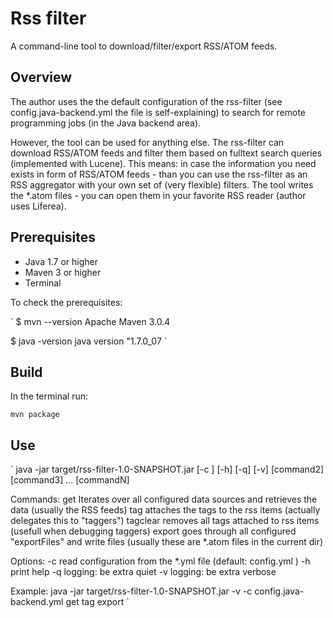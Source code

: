 Rss filter
==========
A command-line tool to download/filter/export RSS/ATOM feeds.

## Overview
The author uses the the default configuration of the rss-filter (see config.java-backend.yml the file is self-explaining) to search for remote programming jobs (in the Java backend area).

However, the tool can be used for anything else.
The rss-filter can download RSS/ATOM feeds and filter them based on fulltext search queries (implemented with Lucene).
This means: in case the information you need exists in form of RSS/ATOM feeds - than you can use the rss-filter as an RSS aggregator with your own set of (very flexible) filters.
The tool writes the *.atom files - you can open them in your favorite RSS reader (author uses Liferea).

## Prerequisites
* Java 1.7 or higher
* Maven 3 or higher
* Terminal

To check the prerequisites:

`
$ mvn --version
Apache Maven 3.0.4

$ java -version
java version "1.7.0_07
`

 
## Build
In the terminal run:

`
    mvn package
`

## Use

`
 java -jar target/rss-filter-1.0-SNAPSHOT.jar [-c <file>] [-h] [-q] [-v] <command> [command2] [command3] ... [commandN]

 Commands:
 get		Iterates over all configured data sources and retrieves the data (usually the RSS feeds)
 tag		attaches the tags to the rss items (actually delegates this to "taggers")
 tagclear	removes all tags attached to rss items (usefull when debugging taggers)
 export		goes through all configured "exportFiles" and write files (usually these are *.atom files in the current dir)

 Options:
 -c <file>   read configuration from the *.yml file (default: config.yml )
 -h          print help
 -q          logging: be extra quiet
 -v          logging: be extra verbose

 Example:
 java -jar target/rss-filter-1.0-SNAPSHOT.jar -v -c config.java-backend.yml get tag export 
`



